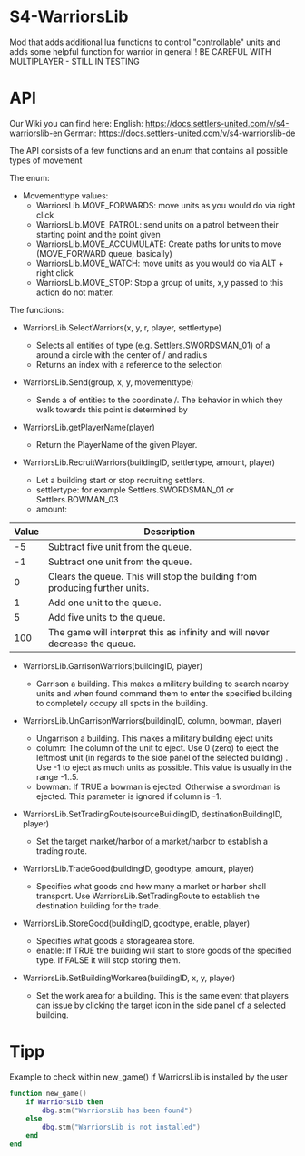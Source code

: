 # S4-WarriorsLib
 Mod that adds additional lua functions to control "controllable" units and adds some helpful function for warrior in general
  ! BE CAREFUL WITH MULTIPLAYER - STILL IN TESTING

# API
Our Wiki you can find here:
English: https://docs.settlers-united.com/v/s4-warriorslib-en
German: https://docs.settlers-united.com/v/s4-warriorslib-de

The API consists of a few functions and an enum that contains all possible types of movement

The enum:
- Movementtype values:
    - WarriorsLib.MOVE_FORWARDS: move units as you would do via right click
    - WarriorsLib.MOVE_PATROL: send units on a patrol between their starting point and the point given
    - WarriorsLib.MOVE_ACCUMULATE: Create paths for units to move (MOVE_FORWARD queue, basically)
    - WarriorsLib.MOVE_WATCH: move units as you would do via ALT + right click
    - WarriorsLib.MOVE_STOP: Stop a group of units, x,y passed to this action do not matter.

The functions: 
- WarriorsLib.SelectWarriors(x, y, r, player, settlertype)
   - Selects all entities of type <settlertype> (e.g. Settlers.SWORDSMAN_01) of a <player> around a circle with the center of <x>/<y> and radius <r>
   - Returns an index with a reference to the selection

- WarriorsLib.Send(group, x, y, movementtype)
   - Sends a <group> of entities to the coordinate <x>/<y>. The behavior in which they walk towards this point is determined by <movementtype>

- WarriorsLib.getPlayerName(player)
   - Return the PlayerName of the given Player. 

- WarriorsLib.RecruitWarriors(buildingID, settlertype, amount, player)
   - Let a building start or stop recruiting settlers. 
   - settlertype: for example Settlers.SWORDSMAN_01 or Settlers.BOWMAN_03
   - amount: 
	
| Value | Description                                                  |
| ----- | ------------------------------------------------------------ |
| -5    | Subtract five unit from the queue.                           |
| -1    | Subtract one unit from the queue.                            |
| 0     | Clears the queue. This will stop the building from producing further units. |
| 1     | Add one unit to the queue.                                   |
| 5     | Add five units to the queue.                                 |
| 100   | The game will interpret this as infinity and will never decrease the queue. |


- WarriorsLib.GarrisonWarriors(buildingID, player)
   - Garrison a building. This makes a military building to search nearby units and when found command them to enter the specified building to completely occupy all spots in the building.
 
- WarriorsLib.UnGarrisonWarriors(buildingID, column, bowman, player)
   - Ungarrison a building. This makes a military building eject units
   - column: The column of the unit to eject. Use 0 (zero) to eject the leftmost unit (in regards to the side panel of the selected building) . Use -1 to eject as much units as possible. This value is usually in the range -1..5.
   - bowman: If TRUE a bowman is ejected. Otherwise a swordman is ejected. This parameter is ignored if column is -1.

- WarriorsLib.SetTradingRoute(sourceBuildingID, destinationBuildingID, player)
   - Set the target market/harbor of a market/harbor to establish a trading route.
 
 - WarriorsLib.TradeGood(buildingID, goodtype, amount, player)
   - Specifies what goods and how many a market or harbor shall transport. Use WarriorsLib.SetTradingRoute to establish the destination building for the trade.
 
 - WarriorsLib.StoreGood(buildingID, goodtype, enable, player)
   - Specifies what goods a storagearea store.
   - enable: If TRUE the building will start to store goods of the specified type. If FALSE it will stop storing them.
 
 - WarriorsLib.SetBuildingWorkarea(buildingID, x, y, player)
   - Set the work area for a building. This is the same event that players can issue by clicking the target icon in the side panel of a selected building.
 
# Tipp
Example to check within new_game() if WarriorsLib is installed by the user

```lua
function new_game()
	if WarriorsLib then
		dbg.stm("WarriorsLib has been found")
	else
		dbg.stm("WarriorsLib is not installed")
	end
end

```